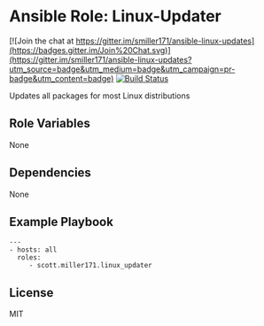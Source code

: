# Ansible Role: Linux-Updater

[![Join the chat at https://gitter.im/smiller171/ansible-linux-updates](https://badges.gitter.im/Join%20Chat.svg)](https://gitter.im/smiller171/ansible-linux-updates?utm_source=badge&utm_medium=badge&utm_campaign=pr-badge&utm_content=badge)
[![Build Status](https://travis-ci.org/smiller171/ansible-linux-updates.svg)](https://travis-ci.org/smiller171/ansible-linux-updates)

Updates all packages for most Linux distributions

## Role Variables
None

## Dependencies
None

## Example Playbook
    ---
    - hosts: all
      roles:
         - scott.miller171.linux_updater

## License
MIT
